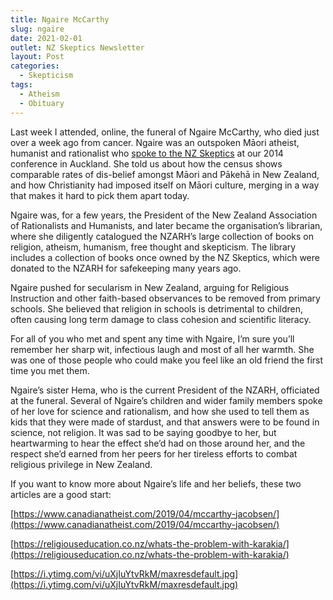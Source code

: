 ```yaml
---
title: Ngaire McCarthy
slug: ngaire
date: 2021-02-01
outlet: NZ Skeptics Newsletter
layout: Post
categories:
  - Skepticism
tags:
  - Atheism
  - Obituary
---
```


Last week I attended, online, the funeral of Ngaire McCarthy, who died just over a week ago from cancer. Ngaire was an outspoken Māori atheist, humanist and rationalist who [spoke to the NZ Skeptics](https://youtu.be/RwSH9wGU8aI) at our 2014 conference in Auckland. She told us about how the census shows comparable rates of dis-belief amongst Māori and Pākehā in New Zealand, and how Christianity had imposed itself on Māori culture, merging in a way that makes it hard to pick them apart today.

<!-- more -->

Ngaire was, for a few years, the President of the New Zealand Association of Rationalists and Humanists, and later became the organisation’s librarian, where she diligently catalogued the NZARH’s large collection of books on religion, atheism, humanism, free thought and skepticism. The library includes a collection of books once owned by the NZ Skeptics, which were donated to the NZARH for safekeeping many years ago.

Ngaire pushed for secularism in New Zealand, arguing for Religious Instruction and other faith-based observances to be removed from primary schools. She believed that religion in schools is detrimental to children, often causing long term damage to class cohesion and scientific literacy.

For all of you who met and spent any time with Ngaire, I’m sure you’ll remember her sharp wit, infectious laugh and most of all her warmth. She was one of those people who could make you feel like an old friend the first time you met them.

Ngaire’s sister Hema, who is the current President of the NZARH, officiated at the funeral. Several of Ngaire’s children and wider family members spoke of her love for science and rationalism, and how she used to tell them as kids that they were made of stardust, and that answers were to be found in science, not religion. It was sad to be saying goodbye to her, but heartwarming to hear the effect she’d had on those around her, and the respect she’d earned from her peers for her tireless efforts to combat religious privilege in New Zealand.

If you want to know more about Ngaire’s life and her beliefs, these two articles are a good start:

[https://www.canadianatheist.com/2019/04/mccarthy-jacobsen/](https://www.canadianatheist.com/2019/04/mccarthy-jacobsen/)

[https://religiouseducation.co.nz/whats-the-problem-with-karakia/](https://religiouseducation.co.nz/whats-the-problem-with-karakia/)

[https://i.ytimg.com/vi/uXjIuYtvRkM/maxresdefault.jpg](https://i.ytimg.com/vi/uXjIuYtvRkM/maxresdefault.jpg)
